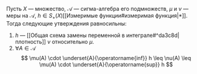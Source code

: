 Пусть $X$ — множество, $\mathcal{A}$ — сигма-алгебра его подмножеств, $\mu$ и $\nu$ — меры на $\mathcal{A}$, $h \in S_+(X)$[[Измеримые функции#измеримая функция|*]].
Тогда следующие утверждения равносильны:
1. $h$ — [[Общая схема замены переменной в интеграле#^da3c8d|плотность]] $\nu$ относительно $\mu$.
2. $\forall A \in \mathcal{A}$
$$
\mu(A) \cdot \underset{A}{\operatorname{inf}} h \leq \nu(A) \leq \mu(A) \cdot \underset{A}{\operatorname{sup}} h
$$